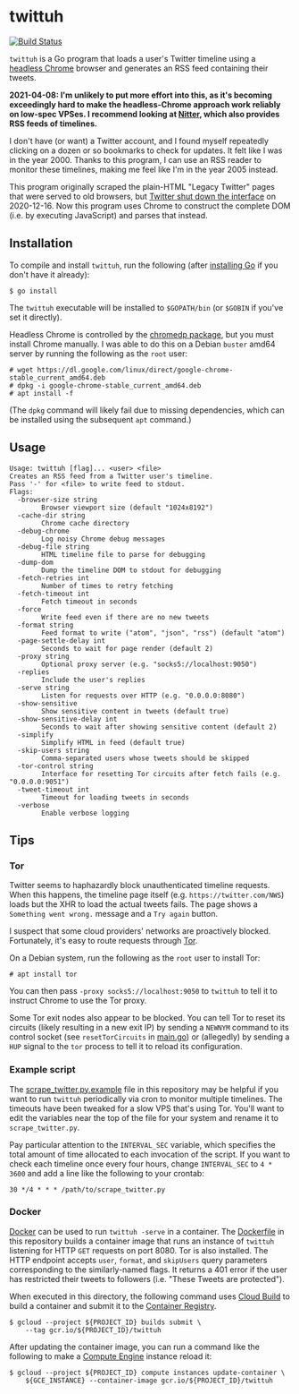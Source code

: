 # twittuh

[![Build Status](https://travis-ci.org/derat/twittuh.svg?branch=master)](https://travis-ci.org/derat/twittuh)

`twittuh` is a Go program that loads a user's Twitter timeline using a [headless
Chrome] browser and generates an RSS feed containing their tweets.

**2021-04-08: I'm unlikely to put more effort into this, as it's becoming
exceedingly hard to make the headless-Chrome approach work reliably on low-spec
VPSes. I recommend looking at [Nitter], which also provides RSS feeds of
timelines.**

I don't have (or want) a Twitter account, and I found myself repeatedly clicking
on a dozen or so bookmarks to check for updates. It felt like I was in the
year 2000. Thanks to this program, I can use an RSS reader to monitor these
timelines, making me feel like I'm in the year 2005 instead.

This program originally scraped the plain-HTML "Legacy Twitter" pages that were
served to old browsers, but [Twitter shut down the interface] on 2020-12-16. Now
this program uses Chrome to construct the complete DOM (i.e. by executing
JavaScript) and parses that instead.

[headless Chrome]: https://developers.google.com/web/updates/2017/04/headless-chrome
[Nitter]: https://github.com/zedeus/nitter
[Twitter shut down the interface]: https://screenrant.com/twitter-legacy-nintendo-3ds-shut-down-date-december-2020/

## Installation

To compile and install `twittuh`, run the following (after [installing Go] if
you don't have it already):

```
$ go install
```

The `twittuh` executable will be installed to `$GOPATH/bin` (or `$GOBIN` if
you've set it directly).

Headless Chrome is controlled by the [chromedp package], but you must install
Chrome manually. I was able to do this on a Debian `buster` amd64 server by
running the following as the `root` user:

```
# wget https://dl.google.com/linux/direct/google-chrome-stable_current_amd64.deb
# dpkg -i google-chrome-stable_current_amd64.deb
# apt install -f
```

(The `dpkg` command will likely fail due to missing dependencies, which can be
installed using the subsequent `apt` command.)

[installing Go]: https://golang.org/doc/install
[chromedp package]: https://github.com/chromedp/chromedp

## Usage

```
Usage: twittuh [flag]... <user> <file>
Creates an RSS feed from a Twitter user's timeline.
Pass '-' for <file> to write feed to stdout.
Flags:
  -browser-size string
        Browser viewport size (default "1024x8192")
  -cache-dir string
        Chrome cache directory
  -debug-chrome
        Log noisy Chrome debug messages
  -debug-file string
        HTML timeline file to parse for debugging
  -dump-dom
        Dump the timeline DOM to stdout for debugging
  -fetch-retries int
        Number of times to retry fetching
  -fetch-timeout int
        Fetch timeout in seconds
  -force
        Write feed even if there are no new tweets
  -format string
        Feed format to write ("atom", "json", "rss") (default "atom")
  -page-settle-delay int
        Seconds to wait for page render (default 2)
  -proxy string
        Optional proxy server (e.g. "socks5://localhost:9050")
  -replies
        Include the user's replies
  -serve string
        Listen for requests over HTTP (e.g. "0.0.0.0:8080")
  -show-sensitive
        Show sensitive content in tweets (default true)
  -show-sensitive-delay int
        Seconds to wait after showing sensitive content (default 2)
  -simplify
        Simplify HTML in feed (default true)
  -skip-users string
        Comma-separated users whose tweets should be skipped
  -tor-control string
        Interface for resetting Tor circuits after fetch fails (e.g. "0.0.0.0:9051")
  -tweet-timeout int
        Timeout for loading tweets in seconds
  -verbose
        Enable verbose logging
```

## Tips

### Tor

Twitter seems to haphazardly block unauthenticated timeline requests. When this
happens, the timeline page itself (e.g. `https://twitter.com/NWS`) loads but the
XHR to load the actual tweets fails. The page shows a `Something went wrong.`
message and a `Try again` button.

I suspect that some cloud providers' networks are proactively blocked.
Fortunately, it's easy to route requests through [Tor].

On a Debian system, run the following as the `root` user to install Tor:

```
# apt install tor
```

You can then pass `-proxy socks5://localhost:9050` to `twittuh` to tell it to
instruct Chrome to use the Tor proxy.

Some Tor exit nodes also appear to be blocked. You can tell Tor to reset its
circuits (likely resulting in a new exit IP) by sending a `NEWNYM` command to
its control socket (see `resetTorCircuits` in [main.go](./main.go)) or
(allegedly) by sending a `HUP` signal to the `tor` process to tell it to reload
its configuration.

[Tor]: https://www.torproject.org/

### Example script

The [scrape_twitter.py.example] file in this repository may be helpful if you
want to run `twittuh` periodically via cron to monitor multiple timelines. The
timeouts have been tweaked for a slow VPS that's using Tor. You'll want to edit
the variables near the top of the file for your system and rename it to
`scrape_twitter.py`.

Pay particular attention to the `INTERVAL_SEC` variable, which specifies the
total amount of time allocated to each invocation of the script. If you want to
check each timeline once every four hours, change `INTERVAL_SEC` to `4 * 3600`
and add a line like the following to your crontab:

```cron
30 */4 * * * /path/to/scrape_twitter.py
```

[scrape_twitter.py.example]: ./scrape_twitter.py.example

### Docker

[Docker] can be used to run `twittuh -serve` in a container. The
[Dockerfile](./Dockerfile) in this repository builds a container image that runs
an instance of `twittuh` listening for HTTP `GET` requests on port 8080. Tor is
also installed. The HTTP endpoint accepts `user`, `format`, and `skipUsers`
query parameters corresponding to the similarly-named flags. It returns a 401
error if the user has restricted their tweets to followers (i.e. "These Tweets
are protected").

When executed in this directory, the following command uses [Cloud Build] to
build a container and submit it to the [Container Registry].

```
$ gcloud --project ${PROJECT_ID} builds submit \
    --tag gcr.io/${PROJECT_ID}/twittuh
```

After updating the container image, you can run a command like the following to
make a [Compute Engine] instance reload it:

```
$ gcloud --project ${PROJECT_ID} compute instances update-container \
    ${GCE_INSTANCE} --container-image gcr.io/${PROJECT_ID}/twittuh
```

[Docker]: https://www.docker.com/
[Cloud Build]: https://cloud.google.com/build
[Container Registry]: https://cloud.google.com/container-registry
[Compute Engine]: https://cloud.google.com/compute
